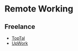# Remote Working

## Freelance

- [TopTal](https://www.toptal.com/)
- [UpWork](https://www.upwork.com/)
